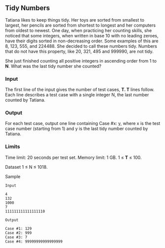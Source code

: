 ## Tidy Numbers

Tatiana likes to keep things tidy. Her toys are sorted from smallest to largest, her pencils are sorted from shortest to longest and her computers from oldest to newest. One day, when practicing her counting skills, she noticed that some integers, when written in base 10 with no leading zeroes, have their digits sorted in non-decreasing order. Some examples of this are 8, 123, 555, and 224488. She decided to call these numbers tidy. Numbers that do not have this property, like 20, 321, 495 and 999990, are not tidy.

She just finished counting all positive integers in ascending order from 1 to **N**. What was the last tidy number she counted?

### Input

The first line of the input gives the number of test cases, **T. T** lines follow. Each line describes a test case with a single integer N, the last number counted by Tatiana.

### Output

For each test case, output one line containing Case #x: y, where x is the test case number (starting from 1) and y is the last tidy number counted by Tatiana.

### Limits

Time limit: 20 seconds per test set.
Memory limit: 1 GB.
1 ≤ **T** ≤ 100.

Dataset
1 ≤ N ≤ 1018.

Sample

```
Input

4
132
1000
7
111111111111111110

Output

Case #1: 129
Case #2: 999
Case #3: 7
Case #4: 99999999999999999
```
